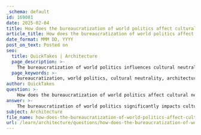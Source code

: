 ```yaml
---
_schema: default
id: 169081
date: 2025-02-04
title: How does the bureaucratization of world politics affect cultural neutrality and architectural specificity?
article_title: How does the bureaucratization of world politics affect cultural neutrality and architectural specificity?
date_format: MMM DD, YYYY
post_on_text: Posted on
seo:
  title: QuickTakes | Architecture
  page_description: >-
    The bureaucratization of world politics influences cultural neutrality and architectural specificity by imposing standardized frameworks that can overlook local contexts and cultural identities, complicating international heritage management.
  page_keywords: >-
    bureaucratization, world politics, cultural neutrality, architectural specificity, international organizations, cultural heritage, UNESCO, rational-legal authority, cultural values, globalization, standardization, cultural identity, ethical considerations, cultural exchange, local contexts, preservation practices
author: QuickTakes
question: >-
    How does the bureaucratization of world politics affect cultural neutrality and architectural specificity?
answer: >-
    The bureaucratization of world politics significantly impacts cultural neutrality and architectural specificity through the mechanisms of international organizations, particularly in how they manage cultural heritage and architectural preservation. This process is characterized by the application of "rational-legal authority," as described by political theorists, which influences the way cultural values are perceived and enacted on a global scale.\n\n1. **Cultural Neutrality**: Organizations like UNESCO strive to maintain a facade of political neutrality while exerting influence over cultural heritage management. This neutrality is often a response to the need for legitimacy in the international arena, where the imposition of a singular cultural narrative can lead to conflicts. The bureaucratic framework creates "rules for the world" that are intended to be universally applicable, yet these rules can inadvertently favor certain cultural perspectives over others. For instance, the relocation of monuments, such as the Nubian temples during the Aswan High Dam project, illustrates how decisions made under the guise of cultural preservation can reflect underlying political agendas, thus challenging the notion of true cultural neutrality.\n\n2. **Architectural Specificity**: The bureaucratization process also affects architectural specificity by standardizing approaches to cultural heritage that may overlook local contexts and specificities. The emphasis on expertise and moral authority can lead to a homogenization of architectural practices, where unique cultural expressions are subsumed under broader, often Western-centric frameworks. This can result in the loss of local architectural identities and practices, as decisions are made based on bureaucratic criteria rather than the specific cultural and historical contexts of the sites in question.\n\n3. **Cultural Reciprocity and Mobility**: The bureaucratic approach to cultural heritage management can facilitate cultural exchange and mobility, but it can also create tensions. While the relocation of monuments can enhance accessibility and promote global cultural exchange, it raises ethical considerations regarding ownership and representation. The movement of cultural artifacts often reflects historical patterns of mobility that are intertwined with power dynamics, and the bureaucratic processes governing these movements can sometimes obscure the complexities of these relationships.\n\nIn summary, the bureaucratization of world politics influences cultural neutrality and architectural specificity by imposing standardized frameworks that may not adequately account for local contexts and cultural identities. This dynamic underscores the need for a more nuanced approach to cultural heritage management that recognizes the complexities of global cultural exchange and the specificities of architectural practices.
subject: Architecture
file_name: how-does-the-bureaucratization-of-world-politics-affect-cultural-neutrality-and-architectural-specificity.md
url: /learn/architecture/questions/how-does-the-bureaucratization-of-world-politics-affect-cultural-neutrality-and-architectural-specificity
---
```


&nbsp;